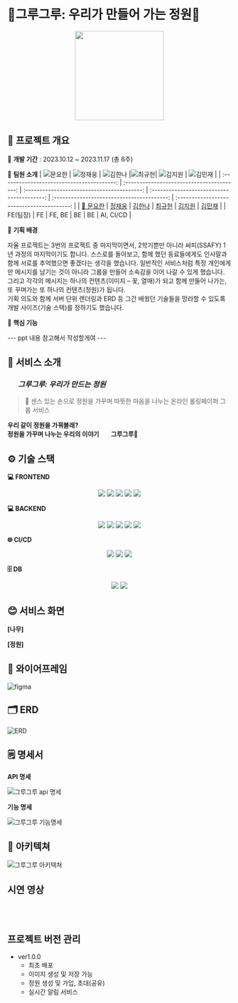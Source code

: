 # 🌳그루그루: 우리가 만들어 가는 정원🌳

<div style="text-align:center">
  <img src="https://groogroo.s3.ap-northeast-2.amazonaws.com/logos/logo_background.jpg" height="200">
</div>

## 📅 프로젝트 개요

🌼 **개발 기간** : 2023.10.12 ~ 2023.11.17 (총 6주)

🌼 **팀원 소개**
| ![문요한](https://github.com/Manna-na/algorithm-study/assets/123603435/688f8ccd-98cc-434f-a4b6-da70a8a55080) | ![정재웅](https://github.com/Manna-na/CI_CD_TEST/assets/123603435/77674fe9-5c8e-4a73-9fe5-f11f4642b79c) | ![김한나](https://github.com/Manna-na/CI_CD_TEST/assets/123603435/05a1c745-d6a0-460c-add7-d1d37711b4bd) |![최규헌](https://github.com/Manna-na/algorithm-study/assets/123603435/14180efa-f46e-4841-87a2-f8c6949010e7)| ![김지원](https://github.com/Manna-na/CI_CD_TEST/assets/123603435/3a8de9c8-2052-48fb-84f0-2cb34bde0e53) | ![김민재](https://github.com/Manna-na/algorithm-study/assets/123603435/322815ce-9a58-4368-b1bc-b42a17537214) |
| :----------------------------------------: | :----------------------------------------: | :-----------------------------------------: | :----------------------------------------: | :----------------------------------------: | :----------------------------------------: |
| [👑 문요한](https://github.com/ansdy9600) | [정재웅](https://github.com/chachapapa) | [김한나](https://github.com/Manna-na) | [최규헌](https://github.com/KUMA93) | [김지원](https://github.com/iamjione) | [김민재](https://github.com/GGamangCoder) |
| FE(팀장) | FE | FE, BE | BE | BE | AI, CI/CD |

🌼 **기획 배경**

자율 프로젝트는 3번의 프로젝트 중 마지막이면서, 2학기뿐만 아니라 싸피(SSAFY) 1년 과정의 마지막이기도 합니다. 스스로를 돌아보고, 함께 했던 동료들에게도 인사말과 함께 서로를 추억했으면 좋겠다는 생각을 했습니다. 일반적인 서비스처럼 특정 개인에게만 메시지를 남기는 것이 아니라 그룹을 만들어 소속감을 이어 나갈 수 있게 했습니다. 그리고 각각의 메시지는 하나의 컨텐츠(이미지 – 꽃, 열매)가 되고 함께 만들어 나가는, 또 꾸며가는 또 하나의 컨텐츠(정원)가 됩니다.  
기획 의도와 함께 서버 단위 렌더링과 ERD 등 그간 배웠던 기술들을 망라할 수 있도록 개발 사이즈(기술 스택)를 정하기도 했습니다.  


🌼 **핵심 기능**

--- ppt 내용 참고해서 작성할게여 ---

## 🌻 서비스 소개

### <img src="https://groogroo.s3.ap-northeast-2.amazonaws.com/logos/logo_background.jpg" height="15px" width="20px" style="align:center;"> _그루그루: 우리가 만드는 정원_

> 💝 센스 있는 손으로 정원을 가꾸며 따뜻한 마음을 나누는 온라인 롤링페이퍼 그룹 서비스

**우리 같이 정원을 가꿔볼래?** \
**정원을 가꾸며 나누는 우리의 이야기 <img src="https://groogroo.s3.ap-northeast-2.amazonaws.com/logos/logo_background.jpg" height="12px" width="20px" style="align:center;"> 그루그루🌳**

## ⚙️ 기술 스택

**💻 FRONTEND**

<div align=center>
<img src="https://img.shields.io/badge/next.js-000000?style=for-the-badge&logo=nextdotjs&logoColor=white">
<img src="https://img.shields.io/badge/typescript-3178C6?style=for-the-badge&logo=typescript&logoColor=white">
<img src="https://img.shields.io/badge/react query-FF4154?style=for-the-badge&logo=reactquery&logoColor=white">
<img src="https://img.shields.io/badge/zustand-000000?style=for-the-badge&logo=zustand&logoColor=white">
<img src="https://img.shields.io/badge/tailwindcss-06B6D4?style=for-the-badge&logo=tailwindcss&logoColor=white">
</div>

**💻 BACKEND**

<div align=center>
<img src="https://img.shields.io/badge/springboot-6DB33F?style=for-the-badge&logo=springboot&logoColor=white">
<img src="https://img.shields.io/badge/gradle-02303A?style=for-the-badge&logo=gradle&logoColor=white">
<img src="https://img.shields.io/badge/springsecurity-6DB33F?style=for-the-badge&logo=springsecurity&logoColor=white">
<img src="https://img.shields.io/badge/JPA-000000?style=for-the-badge&logo=JPA&logoColor=white">
<img src="https://img.shields.io/badge/JWT-000000?style=for-the-badge&logo=JWT&logoColor=white">
</div>

**🌐 CI/CD**

<div align=center>
<img src="https://img.shields.io/badge/jenkins-D24939?style=for-the-badge&logo=jenkins&logoColor=white">
<img src="https://img.shields.io/badge/docker-2496ED?style=for-the-badge&logo=docker&logoColor=white">
<img src="https://img.shields.io/badge/nginx-009639?style=for-the-badge&logo=nginx&logoColor=white">
</div>

**🗄 DB**

<div align=center>
<img src="https://img.shields.io/badge/mysql-4479A1?style=for-the-badge&logo=mysql&logoColor=white">
<img src="https://img.shields.io/badge/redis-DC382D?style=for-the-badge&logo=redis&logoColor=white">
</div>

## 😊 서비스 화면

**[나무]**

**[정원]**

## 🎨 와이어프레임

![figma](https://github.com/Manna-na/algorithm-study/assets/123603435/9d0e4c82-89da-4580-9046-4a82cd2a1e01)

## 🗂️ ERD

![ERD](https://github.com/Manna-na/algorithm-study/assets/123603435/3ff5fe6b-aff2-4c2e-8c2b-3dcdbc6663f0)

## 🗒️ 명세서

**API 명세**

![그루그루 api 명세](https://github.com/Manna-na/algorithm-study/assets/123603435/a7619a92-e0a8-4d62-b63f-6c6fa7905572)

**기능 명세**

![그루그루 기능명세](https://github.com/Manna-na/algorithm-study/assets/123603435/6568cc38-4ad5-40f6-b836-8557d5105bdc)

## 📂 아키텍쳐

![그루그루 아키텍쳐](https://github.com/Manna-na/algorithm-study/assets/123603435/94280ac3-856a-46f0-bc8c-507717fe8c86)

## 시연 영상  

<br/><br/>  


## 프로젝트 버전 관리

- ver1.0.0
  - 최초 배포
  - 이미지 생성 및 저장 가능
  - 정원 생성 및 가입, 초대(공유)
  - 실시간 알림 서비스